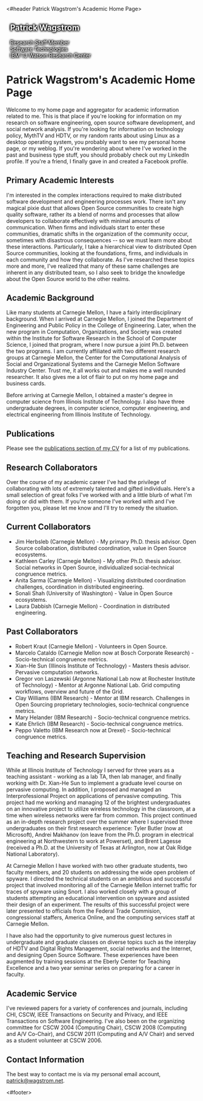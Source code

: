 <#header Patrick Wagstrom's Academic Home Page>

<div class="jumbotron" style="background: url('images/jumbotron.jpg') center center no-repeat; background-size: 100% auto; padding-left: 10px;">
    <div class="container" style="color: white; text-shadow: -1px -1px 5px #000, -1px 1px 5px #000, 1px -1px 5px #000, 1px 1px 5px #000;">
        <h2>Patrick Wagstrom</h2>
        <p>Research Staff Member<br>
           Software Technologies<br>
           IBM TJ Watson Research Center</p>
    </div>
</div>

Patrick Wagstrom's Academic Home Page
=====================================

Welcome to my home page and aggregator for academic information
related to me. This is that place if you're looking for information on
my research on software engineering, open source software development,
and social network analysis. If you're looking for information on
technology policy, MythTV and HDTV, or my random rants about using
Linux as a desktop operating system, you probably want to see my
personal home page, or my weblog. If you're wondering about where I've
worked in the past and business type stuff, you should probably check
out my LinkedIn profile.  If you're a friend, I finally gave in and
created a Facebook profile.

Primary Academic Interests
--------------------------

I'm interested in the complex interactions required to make
distributed software development and engineering processes work. There
isn't any magical pixie dust that allows Open Source communities to
create high quality software, rather its a blend of norms and
processes that allow developers to collaborate effectively with
minimal amounts of communication. When firms and individuals start to
enter these communities, dramatic shifts in the organization of the
community occur, sometimes with disastrous consequences -- so we must
learn more about these interactions. Particularly, I take a
hierarchical view to distributed Open Source communities, looking at
the foundations, firms, and individuals in each community and how they
collaborate. As I've researched these topics more and more, I've
realized that many of these same challenges are inherent in any
distributed team, so I also seek to bridge the knowledge about the
Open Source world to the other realms.

Academic Background
-------------------

Like many students at Carnegie Mellon, I have a fairly
interdisciplinary background. When I arrived at Carnegie Mellon, I
joined the Department of Engineering and Public Policy in the College
of Engineering. Later, when the new program in Computation,
Organizations, and Society was created within the Institute for
Software Research in the School of Computer Science, I joined that
program, where I now pursue a joint Ph.D. between the two programs. I
am currently affiliated with two different research groups at Carnegie
Mellon, the Center for the Computational Analysis of Social and
Organizational Systems and the Carnegie Mellon Software Industry
Center. Trust me, it all works out and makes me a well rounded
researcher. It also gives me a lot of flair to put on my home page and
business cards.

Before arriving at Carnegie Mellon, I obtained a master's degree in
computer science from Illinois Institute of Technology. I also have
three undergraduate degrees, in computer science, computer
engineering, and electrical engineering from Illinois Institute of
Technology.

Publications
------------

Please see the [publications section of my CV][pubs] for a list of my
publications.

Research Collaborators
----------------------

Over the course of my academic career I've had the privilege of
collaborating with lots of extremely talented and gifted
individuals. Here's a small selection of great folks I've worked with
and a little blurb of what I'm doing or did with them.  If you're
someone I've worked with and I've forgotten you, please let me know
and I'll try to remedy the situation.

Current Collaborators
---------------------

* Jim Herbsleb (Carnegie Mellon) - My primary Ph.D. thesis advisor. Open
Source collaboration, distributed coordination, value in Open Source
ecosystems.
* Kathleen Carley (Carnegie Mellon) - My other Ph.D. thesis
advisor. Social networks in Open Source, individualized
social-technical congruence metrics.
* Anita Sarma (Carnegie Mellon) - Visualizing distributed coordination
challenges, coordination in distributed engineering.
* Sonali Shah (University of Washington) - Value in Open Source
ecosystems.
* Laura Dabbish (Carnegie Mellon) - Coordination in distributed
engineering.

Past Collaborators
------------------

* Robert Kraut (Carnegie Mellon) - Volunteers in Open Source.
* Marcelo Cataldo (Carnegie Mellon now at Bosch Corporate Research) -
Socio-technical congruence metrics.
* Xian-He Sun (Illinois Institute of Technology) - Masters thesis
advisor. Pervasive computation networks.
* Gregor von Laszewski (Argonne National Lab now at Rochester Institute
of Technology) - Mentor at Argonne National Lab. Grid computing
workflows, overview and future of the Grid.
* Clay Williams (IBM Research) - Mentor at IBM research. Challenges in
Open Sourcing proprietary technologies, socio-technical congruence
metrics.
* Mary Helander (IBM Research) - Socio-technical congruence metrics.
* Kate Ehrlich (IBM Research) - Socio-technical congruence metrics.
* Peppo Valetto (IBM Research now at Drexel) - Socio-technical
congruence metrics.

Teaching and Research Supervision
---------------------------------
While at Illinois Institute of Technology I served for three years as
a teaching assistant - working as a lab TA, then lab manager, and
finally working with Dr. Xian-He Sun to implement a graduate level
course on pervasive computing.  In addition, I proposed and managed an
Interprofessional Project on applications of pervasive computing.
This project had me working and managing 12 of the brightest
undergraduates on an innovative project to utilize wireless technology
in the classroom, at a time when wireless networks were far from
common.  This project continued as an in-depth research project over
the summer where I supervised three undergraduates on their first
research experience: Tyler Butler (now at Microsoft), Andrei Makhanov
(on leave from the Ph.D. program in electrical engineering at
Northwestern to work at Powerset), and Brent Lagesse (received a
Ph.D. at the University of Texas at Arlington, now at Oak Ridge
National Laboratory).  

At Carnegie Mellon I have worked with two other graduate students, two
faculty members, and 20 students on addressing the wide open problem
of spyware.  I directed the technical students on an ambitious and
successful project that involved monitoring all of the Carnegie Mellon
internet traffic for traces of spyware using Snort.  I also worked
closely with a group of students attempting an educational
intervention on spyware and assisted their design of an experiment.
The results of this successful project were later presented to
officials from the Federal Trade Commision, congressional staffers,
America Online, and the computing services staff at Carnegie Mellon.

I have also had the opportunity to give numerous guest lectures in
undergraduate and graduate classes on diverse topics such as the
interplay of HDTV and Digital Rights Management, social networks and
the Internet, and designing Open Source Software.  These experiences
have been augmented by training sessions at the Eberly Center for
Teaching Excellence and a two year seminar series on preparing for a
career in faculty.

Academic Service
----------------
I've reviewed papers for a variety of conferences and journals,
including CHI, CSCW, IEEE Transactions on Security and Privacy, and
IEEE Transactions on Software Engineering. I've also been on the
organizing committee for CSCW 2004 (Computing Chair), CSCW 2008
(Computing and A/V Co-Chair), and CSCW 2011 (Computing and A/V Chair)
and served as a student volunteer at CSCW 2006.

Contact Information
-------------------
The best way to contact me is via my personal email account,
patrick@wagstrom.net.

<#footer>

[pubs]: cv/index.html#pubs
